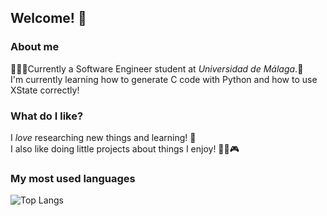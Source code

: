 ## Welcome! 👋

### About me
👩🏻‍🎓Currently a Software Engineer student at _Universidad de Málaga_.🏫 <br/>
I'm currently learning how to generate C code with Python and how to use XState correctly!

### What do I like?
I _love_ researching new things and learning! 🤔 <br/>
I also like doing little projects about things I enjoy! 🍃🐶🎮

### My most used languages

![Top Langs](https://github-readme-stats.vercel.app/api/top-langs/?username=MartaGranado&layout=compact&langs_count=8&theme=algolia)
